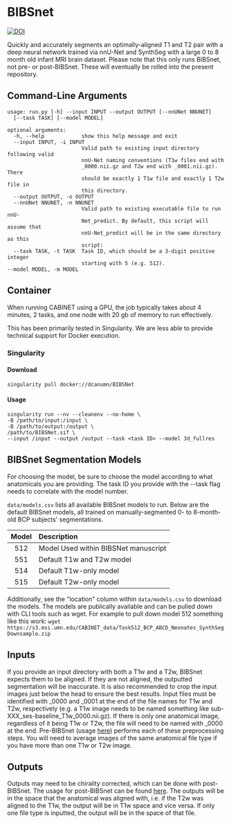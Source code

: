 # BIBSnet

[![DOI](https://zenodo.org/badge/DOI/10.5281/zenodo.7106148.svg)](https://doi.org/10.5281/zenodo.7106148)

Quickly and accurately segments an optimally-aligned T1 and T2 pair with a deep neural network trained via nnU-Net and SynthSeg with a large 0 to 8 month old infant MRI brain dataset. Please note that this only runs BIBSnet, not pre- or post-BIBSnet. These will eventually be rolled into the present repository.

## Command-Line Arguments
```
usage: run.py [-h] --input INPUT --output OUTPUT [--nnUNet NNUNET]
  [--task TASK] [--model MODEL]

optional arguments:
  -h, --help            show this help message and exit
  --input INPUT, -i INPUT
                        Valid path to existing input directory following valid
                        nnU-Net naming conventions (T1w files end with
                        _0000.nii.gz and T2w end with _0001.nii.gz). There
                        should be exactly 1 T1w file and exactly 1 T2w file in
                        this directory.
  --output OUTPUT, -o OUTPUT
  --nnUNet NNUNET, -n NNUNET
                        Valid path to existing executable file to run nnU-
                        Net_predict. By default, this script will assume that
                        nnU-Net_predict will be in the same directory as this
                        script:
  --task TASK, -t TASK  Task ID, which should be a 3-digit positive integer
                        starting with 5 (e.g. 512).
--model MODEL, -m MODEL
```

## Container
When running CABINET using a GPU, the job typically takes about 4 minutes, 2 tasks, and one node with 20 gb of memory to run effectively.

This has been primarily tested in Singularity. We are less able to provide technical support for Docker execution.

### Singularity

#### Download
`singularity pull docker://dcanumn/BIBSNet`

#### Usage
```
singularity run --nv --cleanenv --no-home \
-B /path/to/input:/input \
-B /path/to/output:/output \
/path/to/BIBSNet.sif \
--input /input --output /output --task <task ID> --model 3d_fullres 
```

## BIBSnet Segmentation Models

For choosing the model, be sure to choose the model according to what anatomicals you are providing. The task ID you provide with the --task flag needs to correlate with the model number.

`data/models.csv` lists all available BIBSnet models to run. Below are the default BIBSnet models, all trained on manually-segmented 0- to 8-month-old BCP subjects' segmentations. 

| Model | Description |
|:-:|:--|
| 512 | Model Used within BIBSNet manuscript |
| 551 | Default T1w and T2w model |
| 514 | Default T1w-only model |
| 515 | Default T2w-only model |

Additionally, see the "location" column within `data/models.csv` to download the models. The models are publically available and can be pulled down with CLI tools such as wget. For example to pull down model 512 something like this work: `wget https://s3.msi.umn.edu/CABINET_data/Task512_BCP_ABCD_Neonates_SynthSegDownsample.zip`

## Inputs

If you provide an input directory with both a T1w and a T2w, BIBSnet expects them to be aligned. If they are not aligned, the outputted segmentation will be inaccurate. It is also recommended to crop the input images just below the head to ensure the best results.
Input files must be identified with _0000 and _0001 at the end of the file names for T1w and T2w, respectively (e.g. a T1w image needs to be named something like sub-XXX_ses-baseline_T1w_0000.nii.gz). If there is only one anatomical image, regardless of it being T1w or T2w, the file will need to be named with _0000 at the end. Pre-BIBSnet (usage [here](https://cabinet.readthedocs.io/en/stable/)) performs each of these preprocessing steps. You will need to average images of the same anatomical file type if you have more than one T1w or T2w image.

## Outputs

Outputs may need to be chirality corrected, which can be done with post-BIBSnet. The usage for post-BIBSnet can be found [here](https://cabinet.readthedocs.io/en/stable/). The outputs will be in the space that the anatomical was aligned with, i.e. if the T2w was aligned to the T1w, the output will be in T1w space and vice versa. If only one file type is inputted, the output will be in the space of that file.

<br />
